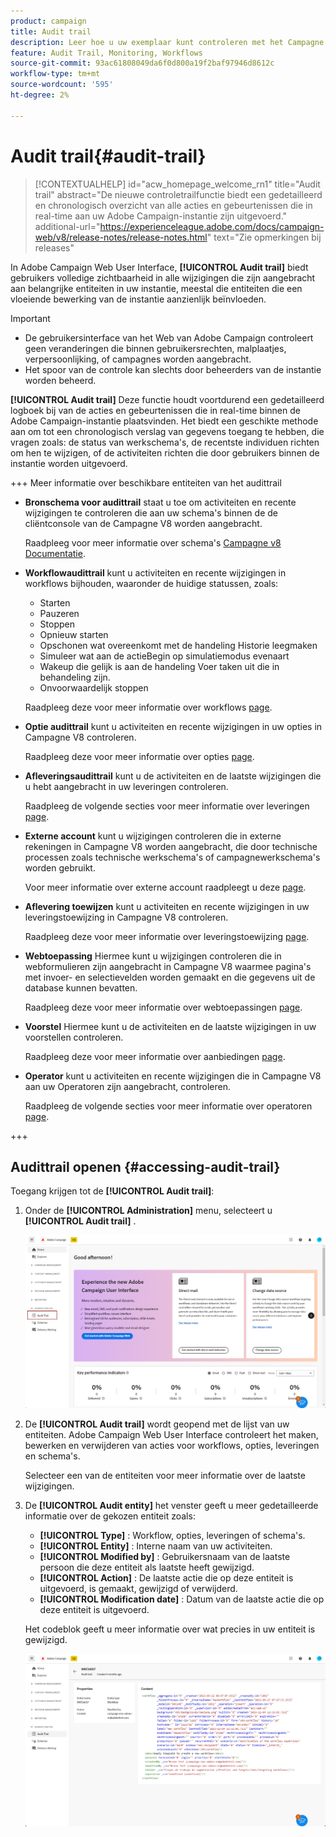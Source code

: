 ```yaml
---
product: campaign
title: Audit trail
description: Leer hoe u uw exemplaar kunt controleren met het Campagne Audit Trail
feature: Audit Trail, Monitoring, Workflows
source-git-commit: 93ac61808049da6f0d800a19f2baf97946d8612c
workflow-type: tm+mt
source-wordcount: '595'
ht-degree: 2%

---
```


# Audit trail{#audit-trail}

>[!CONTEXTUALHELP]
>id="acw_homepage_welcome_rn1"
>title="Audit trail"
>abstract="De nieuwe controletrailfunctie biedt een gedetailleerd en chronologisch overzicht van alle acties en gebeurtenissen die in real-time aan uw Adobe Campaign-instantie zijn uitgevoerd."
>additional-url="https://experienceleague.adobe.com/docs/campaign-web/v8/release-notes/release-notes.html" text="Zie opmerkingen bij releases"


In Adobe Campaign Web User Interface, **[!UICONTROL Audit trail]** biedt gebruikers volledige zichtbaarheid in alle wijzigingen die zijn aangebracht aan belangrijke entiteiten in uw instantie, meestal die entiteiten die een vloeiende bewerking van de instantie aanzienlijk beïnvloeden.

>[!IMPORTANT]
>
>* De gebruikersinterface van het Web van Adobe Campaign controleert geen veranderingen die binnen gebruikersrechten, malplaatjes, verpersoonlijking, of campagnes worden aangebracht.
>* Het spoor van de controle kan slechts door beheerders van de instantie worden beheerd.

**[!UICONTROL Audit trail]** Deze functie houdt voortdurend een gedetailleerd logboek bij van de acties en gebeurtenissen die in real-time binnen de Adobe Campaign-instantie plaatsvinden. Het biedt een geschikte methode aan om tot een chronologisch verslag van gegevens toegang te hebben, die vragen zoals: de status van werkschema&#39;s, de recentste individuen richten om hen te wijzigen, of de activiteiten richten die door gebruikers binnen de instantie worden uitgevoerd.

+++ Meer informatie over beschikbare entiteiten van het audittrail

* **Bronschema voor audittrail** staat u toe om activiteiten en recente wijzigingen te controleren die aan uw schema&#39;s binnen de de cliëntconsole van de Campagne V8 worden aangebracht.

  Raadpleeg voor meer informatie over schema&#39;s [Campagne v8 Documentatie](https://experienceleague.adobe.com/en/docs/campaign/campaign-v8/developer/shemas-forms/schemas).

* **Workflowaudittrail** kunt u activiteiten en recente wijzigingen in workflows bijhouden, waaronder de huidige statussen, zoals:

   * Starten
   * Pauzeren
   * Stoppen
   * Opnieuw starten
   * Opschonen wat overeenkomt met de handeling Historie leegmaken
   * Simuleer wat aan de actieBegin op simulatiemodus evenaart
   * Wakeup die gelijk is aan de handeling Voer taken uit die in behandeling zijn.
   * Onvoorwaardelijk stoppen

  Raadpleeg deze voor meer informatie over workflows [page](../workflows/gs-workflows.md).

* **Optie audittrail** kunt u activiteiten en recente wijzigingen in uw opties in Campagne V8 controleren.

  Raadpleeg deze voor meer informatie over opties [page](https://experienceleague.adobe.com/en/docs/campaign-classic/using/installing-campaign-classic/appendices/configuring-campaign-options).

* **Afleveringsaudittrail** kunt u de activiteiten en de laatste wijzigingen die u hebt aangebracht in uw leveringen controleren.

  Raadpleeg de volgende secties voor meer informatie over leveringen [page](../msg/gs-deliveries.md).

* **Externe account** kunt u wijzigingen controleren die in externe rekeningen in Campagne V8 worden aangebracht, die door technische processen zoals technische werkschema&#39;s of campagnewerkschema&#39;s worden gebruikt.

  Voor meer informatie over externe account raadpleegt u deze [page](https://experienceleague.adobe.com/en/docs/campaign/campaign-v8/config/configuration/external-accounts).

* **Aflevering toewijzen** kunt u activiteiten en recente wijzigingen in uw leveringstoewijzing in Campagne V8 controleren.

  Raadpleeg deze voor meer informatie over leveringstoewijzing [page](https://experienceleague.adobe.com/en/docs/campaign/campaign-v8/audience/add-profiles/target-mappings).

* **Webtoepassing** Hiermee kunt u wijzigingen controleren die in webformulieren zijn aangebracht in Campagne V8 waarmee pagina&#39;s met invoer- en selectievelden worden gemaakt en die gegevens uit de database kunnen bevatten.

  Raadpleeg deze voor meer informatie over webtoepassingen [page](https://experienceleague.adobe.com/en/docs/campaign/campaign-v8/content/webapps).

* **Voorstel** Hiermee kunt u de activiteiten en de laatste wijzigingen in uw voorstellen controleren.

  Raadpleeg deze voor meer informatie over aanbiedingen [page](../msg/offers.md).

* **Operator** kunt u activiteiten en recente wijzigingen die in Campagne V8 aan uw Operatoren zijn aangebracht, controleren.

  Raadpleeg de volgende secties voor meer informatie over operatoren [page](https://experienceleague.adobe.com/en/docs/campaign/campaign-v8/offers/interaction-settings/interaction-operators).

+++

## Audittrail openen {#accessing-audit-trail}

Toegang krijgen tot de **[!UICONTROL Audit trail]**:

1. Onder de **[!UICONTROL Administration]** menu, selecteert u **[!UICONTROL Audit trail]** .

   ![](assets/audit-trail-1.png)

1. De **[!UICONTROL Audit trail]** wordt geopend met de lijst van uw entiteiten. Adobe Campaign Web User Interface controleert het maken, bewerken en verwijderen van acties voor workflows, opties, leveringen en schema&#39;s.

   Selecteer een van de entiteiten voor meer informatie over de laatste wijzigingen.

1. De **[!UICONTROL Audit entity]** het venster geeft u meer gedetailleerde informatie over de gekozen entiteit zoals:

   * **[!UICONTROL Type]** : Workflow, opties, leveringen of schema&#39;s.
   * **[!UICONTROL Entity]** : Interne naam van uw activiteiten.
   * **[!UICONTROL Modified by]** : Gebruikersnaam van de laatste persoon die deze entiteit als laatste heeft gewijzigd.
   * **[!UICONTROL Action]** : De laatste actie die op deze entiteit is uitgevoerd, is gemaakt, gewijzigd of verwijderd.
   * **[!UICONTROL Modification date]** : Datum van de laatste actie die op deze entiteit is uitgevoerd.

   Het codeblok geeft u meer informatie over wat precies in uw entiteit is gewijzigd.

   ![](assets/audit-trail-2.png)

